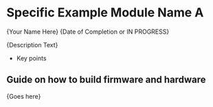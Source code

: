 # Specific Example Module Name A
{Your Name Here}
{Date of Completion or IN PROGRESS}
  
{Description Text}
- Key points
  
## Guide on how to build firmware and hardware
{Goes here}